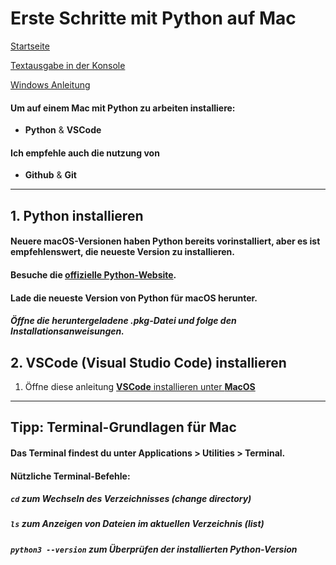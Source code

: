 # Erste Schritte mit Python auf Mac

[Startseite](/Projekte/Kapitel_0/Anfang_Lese_Mich.md)

[Textausgabe in der Konsole](/Projekte/Kapitel_1/Textausgabe_InDerKonsole.md)

[Windows Anleitung](../Kapitel_0/Erste_Schritte_Win_PC.md)

#### Um auf einem Mac mit Python zu arbeiten installiere: 
- **Python** & **VSCode**
 
#### Ich empfehle auch die nutzung von 
- **Github** & **Git**

---

## 1. Python installieren
#### Neuere macOS-Versionen haben Python bereits vorinstalliert, aber es ist empfehlenswert, die neueste Version zu installieren.
#### Besuche die [offizielle Python-Website](https://www.python.org/).
#### Lade die neueste Version von Python für macOS herunter.
##### Öffne die heruntergeladene .pkg-Datei und folge den Installationsanweisungen.

## 2. VSCode (Visual Studio Code) installieren
1. Öffne diese anleitung [**VSCode** installieren unter **MacOS**](Installation_VSCode_Mac.md)

---

## Tipp: Terminal-Grundlagen für Mac
#### Das Terminal findest du unter Applications > Utilities > Terminal.
#### Nützliche Terminal-Befehle:
##### `cd` zum Wechseln des Verzeichnisses (change directory)
##### `ls` zum Anzeigen von Dateien im aktuellen Verzeichnis (list)
##### `python3 --version` zum Überprüfen der installierten Python-Version


